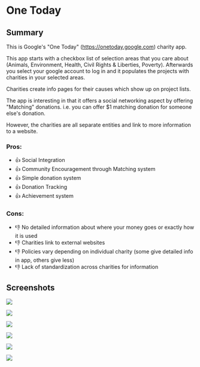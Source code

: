 # One Today

## Summary

This is Google's "One Today" (https://onetoday.google.com) charity app.

This app starts with a checkbox list of selection areas that you care about (Animals, Environment, Health, Civil Rights & Liberties, Poverty). Afterwards you select your google account to log in and it populates the projects with charities in your selected areas.

Charities create info pages for their causes which show up on project lists.

The app is interesting in that it offers a social networking aspect by offering "Matching" donations. i.e. you can offer $1 matching donation for someone else's donation.

However, the charities are all separate entities and link to more information to a website.

### Pros:

* 👍 Social Integration
* 👍 Community Encouragement through Matching system
* 👍 Simple donation system
* 👍 Donation Tracking
* 👍 Achievement system

### Cons:

* 👎 No detailed information about where your money goes or exactly how it is used
* 👎 Charities link to external websites
* 👎 Policies vary depending on individual charity (some give detailed info in app, others give less)
* 👎 Lack of standardization across charities for information


## Screenshots

![](./img/OneToday_001.png)

![](./img/OneToday_002.png)

![](./img/OneToday_003.png)

![](./img/OneToday_004.png)

![](./img/OneToday_005.png)

![](./img/OneToday_006.png)

